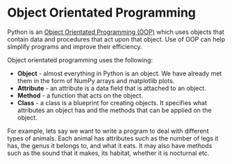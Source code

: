 # Object Orientated Programming

Python is an <a href="https://en.wikipedia.org/wiki/Object-oriented_programming" target="_blank">Object Orientated Programming (OOP)</a> which uses objects that contain data and procedures that act upon that object. Use of OOP can help simplify programs and improve their efficiency.

Object orientated programming uses the following:

- **Object** - almost everything in Python is an object. We have already met them in the form of NumPy arrays and matplotlib plots.
- **Attribute** - an attribute is a data field that is attached to an object.
- **Method** - a function that acts on the object.
- **Class** - a class is a blueprint for creating objects. It specifies what attributes an object has and the methods that can be applied on the object.

For example, lets say we want to write a program to deal with different types of animals. Each animal has attributes such as the number of legs it has, the genus it belongs to, and what it eats. It may also have methods such as the sound that it makes, its habitat, whether it is nocturnal etc.
